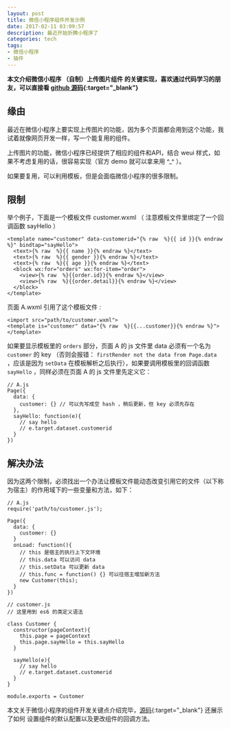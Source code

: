 ```yaml
---
layout: post
title: 微信小程序组件开发示例
date: 2017-02-11 03:09:57
description: 最近开始折腾小程序了
categories: tech
tags:
- 微信小程序
- 插件
---
```


**本文介绍微信小程序 （自制）上传图片组件 的关键实现，喜欢通过代码学习的朋友，可以直接看 [github 源码](https://github.com/yiyizym/wechat_mini_program_upload_img_module){:target="_blank"}**

## 缘由 

最近在微信小程序上要实现上传图片的功能，因为多个页面都会用到这个功能，我试着就像网页开发一样，写一个能复用的组件。

上传图片的功能，微信小程序已经提供了相应的组件和API，结合 weui 样式，如果不考虑复用的话，很容易实现（官方 demo 就可以拿来用 ^_^ ）。

如果要复用，可以利用模板，但是会面临微信小程序的很多限制。

## 限制 

举个例子，下面是一个模板文件 customer.wxml （ 注意模板文件里绑定了一个回调函数 sayHello ）

```
<template name="customer" data-customerid="{% raw  %}{{ id }}{% endraw %}" bindtap="sayHello">
  <text>{% raw  %}{{ name }}{% endraw %}</text>
  <text>{% raw  %}{{ gender }}{% endraw %}</text>
  <text>{% raw  %}{{ age }}{% endraw %}</text>
  <block wx:for="orders" wx:for-item="order">
    <view>{% raw  %}{{order.id}}{% endraw %}</view>
    <view>{% raw  %}{{order.detail}}{% endraw %}</view>
  </block>
</template>
```

页面 A.wxml 引用了这个模板文件 :

```
<import src="path/to/customer.wxml">
<template is="customer" data="{% raw  %}{{...customer}}{% endraw %}"></template>
```

如果要显示模板里的 `orders` 部分，页面 A 的 js 文件里 data 必须有一个名为 `customer` 的 key （否则会报错： `firstRender not the data from Page.data` ，应该是因为 `setData` 在模板解析之后执行），如果要调用模板里的回调函数 `sayHello` ，同样必须在页面 A 的 js 文件里先定义它：

```
// A.js
Page({
  data: {
    customer: {} // 可以先写成空 hash ，稍后更新，但 key 必须先存在
  },
  sayHello: function(e){
    // say hello
    // e.target.dataset.customerid
  }
})
```

## 解决办法

因为这两个限制，必须找出一个办法让模板文件能动态改变引用它的文件（以下称为宿主）的作用域下的一些变量和方法，如下：

```
// A.js
require('path/to/customer.js');

Page({
  data: {
    customer: {}
  }
  onLoad: function(){
    // this 是宿主的执行上下文环境
    // this.data 可以访问 data
    // this.setData 可以更新 data
    // this.func = function() {} 可以往宿主增加新方法
    new Customer(this);
  }
})
```

```
// customer.js
// 这里用到 es6 的类定义语法

class Customer {
  constructor(pageContext){
    this.page = pageContext
    this.page.sayHello = this.sayHello
  }

  sayHello(e){
    // say hello
    // e.target.dataset.customerid
  }
}

module.exports = Customer

```

本文关于微信小程序的组件开发关键点介绍完毕，[源码](https://github.com/yiyizym/wechat_mini_program_upload_img_module){:target="_blank"} 还展示了如何 设置组件的默认配置以及更改组件的回调方法。